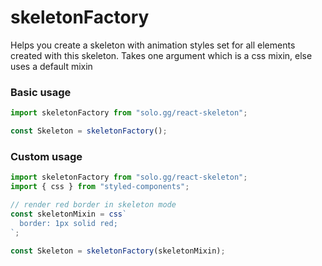 # skeletonFactory

Helps you create a skeleton with animation styles set for all elements created with this skeleton. Takes one argument which is a
css mixin, else uses a default mixin

### Basic usage

```jsx
import skeletonFactory from "solo.gg/react-skeleton";

const Skeleton = skeletonFactory();
```

### Custom usage

```jsx
import skeletonFactory from "solo.gg/react-skeleton";
import { css } from "styled-components";

// render red border in skeleton mode
const skeletonMixin = css`
  border: 1px solid red;
`;

const Skeleton = skeletonFactory(skeletonMixin);
```
